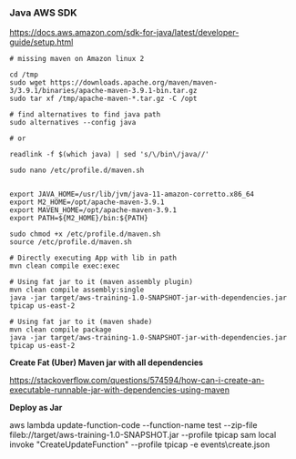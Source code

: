 ### Java AWS SDK

https://docs.aws.amazon.com/sdk-for-java/latest/developer-guide/setup.html


```
# missing maven on Amazon linux 2

cd /tmp
sudo wget https://downloads.apache.org/maven/maven-3/3.9.1/binaries/apache-maven-3.9.1-bin.tar.gz
sudo tar xf /tmp/apache-maven-*.tar.gz -C /opt

# find alternatives to find java path 
sudo alternatives --config java

# or

readlink -f $(which java) | sed 's/\/bin\/java//'

sudo nano /etc/profile.d/maven.sh


export JAVA_HOME=/usr/lib/jvm/java-11-amazon-corretto.x86_64
export M2_HOME=/opt/apache-maven-3.9.1
export MAVEN_HOME=/opt/apache-maven-3.9.1
export PATH=${M2_HOME}/bin:${PATH}

sudo chmod +x /etc/profile.d/maven.sh
source /etc/profile.d/maven.sh

# Directly executing App with lib in path 
mvn clean compile exec:exec

# Using fat jar to it (maven assembly plugin)
mvn clean compile assembly:single
java -jar target/aws-training-1.0-SNAPSHOT-jar-with-dependencies.jar tpicap us-east-2 

# Using fat jar to it (maven shade)
mvn clean compile package
java -jar target/aws-training-1.0-SNAPSHOT-jar-with-dependencies.jar tpicap us-east-2 

```

**Create Fat (Uber) Maven jar with all dependencies** 

https://stackoverflow.com/questions/574594/how-can-i-create-an-executable-runnable-jar-with-dependencies-using-maven

**Deploy as Jar**

aws lambda update-function-code --function-name test --zip-file fileb://target/aws-training-1.0-SNAPSHOT.jar --profile tpicap
sam local invoke "CreateUpdateFunction" --profile tpicap -e events\create.json